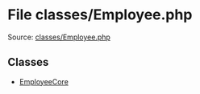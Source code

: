 File classes/Employee.php
=========

Source: [classes/Employee.php](https://github.com/PrestaShop/PrestaShop/blob/1.5.0.2/classes/Employee.php)


Classes
-------

* [EmployeeCore](class.EmployeeCore.md)

